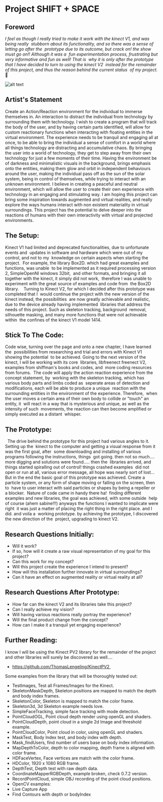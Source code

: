 # Project SHIFT + SPACE

## Foreword 

 *I feel as though I really tried to make it work with the kinect V1, and was being really 
 stubborn about its functionality, and so there was a sense of letting go after the 
 prototype due to its outcome, but crack on! the show must go on!! Although it was a 
 fun experimentation process, frustrating but very informative and fun as well! That is 
 why it is only after the prototype that I  have decided to turn to using the kinect V2 
 instead for the remainder of this project, and thus the reason behind the current status 
 of my project.* :shit:


![alt text](https://github.com/WonderPotato/CART353/edit/master/Assignments/InitialPrototype/images/initialTracker1.png "initialTracker1")

## Artist's Statement

Create an Action/Reaction environment for the individual to immerse themselves in.  An interaction to distract the individual from technology by surrounding them with technology.  I wish to create a program that will track the body of the user, and by having certain parts identified, will allow for custom reactionary functions when interacting with floating entities in the virtual environment.  The experience needs to be tranquil and engaging all at once, to be able to bring the individual a sense of comfort in a world where all things technology are distracting and accumulative chaos.  By bringing the user into a world of technology, they get to step away from their own technology for just a few moments of their time.  Having the environment be of darkness and minimalistic visuals in the background, brings emphasis onto the entities, making them glow and orbit in independent behaviours around the user, making the individual pass off as the sun of the solar system, being in control of themselves, while trying to interact with an unknown environment.  I believe in creating a peaceful and neutral environment, which will allow the user to create their own experience with technology in an engaging and stimulating way.  I am hoping this project can bring some inspiration towards augmented and virtual realities, and really explore the ways humans interact with non existent materiality in virtual surroundings. This project has the potential to delve deeper into the reactions of humans with their own interactivity with virtual and projected environments.  


## The Setup:

Kinect V1 had limited and deprecated functionalities, due to unfortunate events and 
updates in software and hardware which were out of my control, and not to my 
knowledge on certain aspects when starting the project. 
For example, the library Box2D. which had great examples and functions, was unable 
to be implemented as it required processing version 2, SimpleOpenNI windows 32bit, 
and other formats, and bringing it all together with the kinect, it simply did not work, 
therefore I was unable to experiment with the great source of examples and code from 
the Box2D library. 
 
Turning to Kinect V2, for which I decided after this prototype was completed that I 
would continue the project with the new version of the kinect instead, the possibilities 
are now greatly achievable and realistic, due to the device already having implemented 
libraries that address the needs of this project.  Such as skeleton tracking, background 
removal, silhouette masking, and many more functions that were not achievable within 
the confines of the kinect V1 model 1414. 


## Stick To The Code:

Code wise, turning over the page and onto a new chapter, I have learned the 
possibilities from researching and trial and errors with Kinect V1 showing the potential 
to be achieved.  Going to the next version of the kinect, I will be working with its core 
libraries, libfreenect freenect V2, examples from shiffman's books and codes, and 
more coding resources from forums. 
The code will apply the action reaction experience from the concept statement, by 
working with the skeleton tracking, which has various body parts and limbs coded as 
seperate areas of detection and modifications, each will be able to produce a unique 
reaction with the surrounding entities in the environment of the experience.  Therefore, 
when the user moves a certain area of their own body to collide or "touch" an entity, it 
will react in a way that is mysterious and unique, as well as the intensity of such 
movements, the reaction can then become amplified or simply executed as a distant 
whisper. 


## The Prototype: 
 
The drive behind the prototype for this project had various angles to it.  Setting up the 
kinect to the computer and getting a visual response from it was the first goal, after 
some downloading and installing of various programs following the instructions, things 
got going.  then not so much.... more digging and solutions were found..... then the 
libraries arrived, and things started spiralling out of control!  things crashed examples 
did not open or run at all, various error message, all hope was nearly sort of lost... 
But in the end the basic goal of this prototype was achieved. Create a particle system, or any form of shape moving or falling on the screen, then to 
have to user interact with said particles or shapes by being a repeller or a blocker. 
Nature of code came in handy there ha! 
finding different examples and new libraries, the goal was achieved, with some outside 
help of course (ahem sabine!!!) anyways the functions I wanted to implicate were right 
it was just a matter of placing the right thing in the right place. and I did. and voila a 
working prototype.  by achieving the prototype, I discovered the new direction of the 
project, upgrading to kinect V2.


## Research Questions Initially:

- Will it work?  
- If so, how will it create a raw visual representation of my goal for this project? 
- Can this work for my concept? 
- Will this project create the experience I intend to present?  
- How will this installation further innovate in virtual surroundings?  
- Can it have an effect on augmented reality or virtual reality at all?

## Research Questions After Prototype:

- How far can the kinect V2 and its libraries take this project? 
- Can I really achieve my vision? 
- Will having various reactions really portray the experience?
- Will the final product change from the concept?
- How can I make it a tranquil yet engaging experience?

## Further Reading:

I know I will be using the Kinect PV2 library for the remainder of the project and other libraries will surely be discovered as well....

- https://github.com/ThomasLengeling/KinectPV2 

Some examples from the library that will be thoroughly tested out:

- TestImages, Test all Frames/Images for the Kinect. 
- SkeletonMaskDepth, Skeleton positions are mapped to match the depth and body index frames. 
- SkeletonColor, Skeleton is mapped to match the color frame. 
- Skeleton3d, 3d Skeleton example needs love. 
- SimpleFaceTracking, simple face tracking with mode detection. 
- PointCloudOGL, Point cloud depth render using openGL and shaders. 
- PointCloudDepth, point cloud in a single 2d Image and threshold example. 
- PointCloudColor, Point cloud in color, using openGL and shaders. 
- MaskTest, Body Index test, and body index with depth. 
- Mask_findUsers, find number of users base on body index information. 
- MapDepthToColor, depth to color mapping, depth frame is aligned with color frame. 
- HDFaceVertex, Face vertices are match with the color frame. 
- HDColor, 1920 x 1080 RGB frame. 
- DepthTest, Depth test with raw depth data. 
- CoordinateMapperRGBDepth, example broken, check 0.7.2 version. 
- RecordPointCloud, simple OBJ recording of the point cloud positions. 
- OpenCV examples: 
- Live Capture App 
- Find Contours with depth or bodyIndex 



